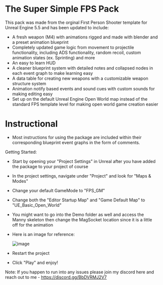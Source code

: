 # The Super Simple FPS Pack

This pack was made from the orginal First Person Shooter template for Unreal Engine 5.5 and has been updated to include:

* A fresh weapon (M4) with animations rigged and made with blender and a preset animation blueprint
* Completely updated game logic from movement to projectile functionality, including ADS functionality, random recoil, custom animation states (ex. Sprinting) and more
* An easy to learn HUD
* A cleaner blueprint system with detailed notes and collapsed nodes in each event graph to make learning easy
* A data table for creating new weapons with a customizable weapon structure system
* Animation notify based events and sound cues with custom sounds for making editing easy
* Set up on the default Unreal Engine Open World map instead of the standard FPS template level for making open world game creation easier

# Instructional

* Most instructions for using the package are included within their corresponding blueprint event graphs in the form of comments.

Getting Started:

* Start by opening your "Project Settings" in Unreal after you have added the package to your project of course
* In the project settings, navigate under "Project" and look for "Maps & Modes"
* Change your default GameMode to "FPS_GM"
* Change both the "Editor Startup Map" and "Game Default Map" to "UE_Basic_Open_World"
* You might want to go into the Demo folder as well and access the Manny skeleton then change the MagSocket location since it is a little off for the animation
* Here is an image for reference:

  ![image](https://github.com/user-attachments/assets/325045b4-10bf-4337-8d8b-030b39b2a943)

* Restart the project
* Click "Play" and enjoy!

Note: If you happen to run into any issues please join my discord here and reach out to me - https://discord.gg/BbDVRMJ2V7
